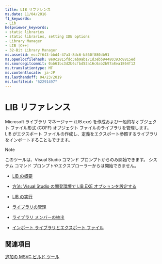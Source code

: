 ```yaml
---
title: LIB リファレンス
ms.date: 11/04/2016
f1_keywords:
- Lib
helpviewer_keywords:
- static libraries
- static libraries, setting IDE options
- Library Manager
- LIB [C++]
- 32-Bit Library Manager
ms.assetid: ecc7f643-bbd4-47a3-8dc6-b360f880db91
ms.openlocfilehash: 8e0c2815fdc3ab9ab171d3ebb94480393c8815ed
ms.sourcegitcommit: 0ab61bc3d2b6cfbd52a16c6ab2b97a8ea1864f12
ms.translationtype: MT
ms.contentlocale: ja-JP
ms.lasthandoff: 04/23/2019
ms.locfileid: "62291497"
---
```

# <a name="lib-reference"></a>LIB リファレンス

Microsoft ライブラリ マネージャー (LIB.exe) を作成および一般的なオブジェクト ファイル形式 (COFF) オブジェクト ファイルのライブラリを管理します。 LIB がエクスポート ファイルの作成し、定義をエクスポート参照するライブラリをインポートすることもできます。

> [!NOTE]
>  このツールは、Visual Studio コマンド プロンプトからのみ開始できます。 システム コマンド プロンプトやエクスプローラーからは開始できません。

- [LIB の概要](overview-of-lib.md)

- [方法: Visual Studio の開発環境で LIB.EXE オプションを設定する](how-to-set-lib-exe-options-in-the-visual-studio-development-environment.md)

- [LIB の実行](running-lib.md)

- [ライブラリの管理](managing-a-library.md)

- [ライブラリ メンバーの抽出](extracting-a-library-member.md)

- [インポート ライブラリとエクスポート ファイル](working-with-import-libraries-and-export-files.md)

## <a name="see-also"></a>関連項目

[追加の MSVC ビルド ツール](c-cpp-build-tools.md)
